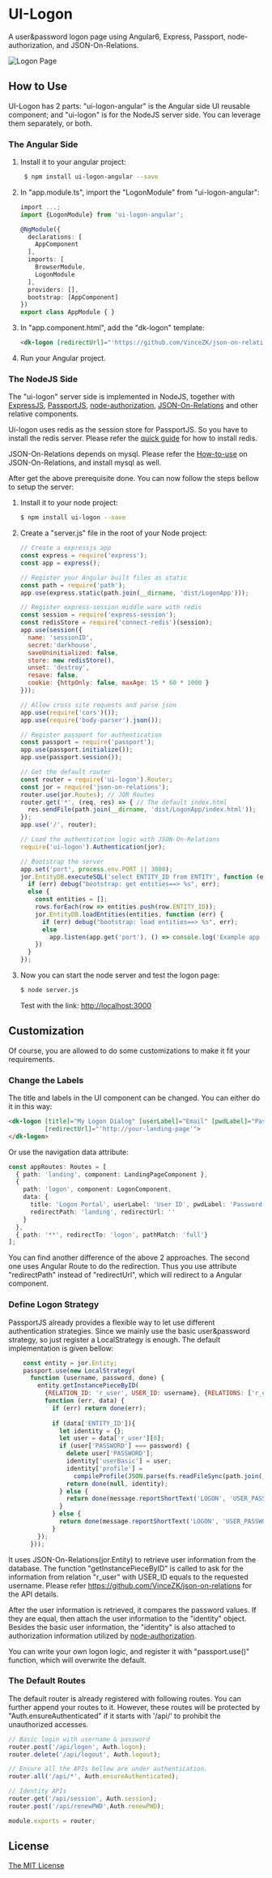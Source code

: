 # UI-Logon

A user&password logon page using Angular6, Express, Passport, node-authorization, and JSON-On-Relations. 
 
![Logon Page](logon.png)

## How to Use
UI-Logon has 2 parts: "ui-logon-angular" is the Angular side UI reusable component; 
and "ui-logon" is for the NodeJS server side. You can leverage them separately, or both.

### The Angular Side
1. Install it to your angular project:
   ```bash
    $ npm install ui-logon-angular --save
   ```
2. In "app.module.ts", import the "LogonModule" from "ui-logon-angular":
   ```typescript
   import ...;
   import {LogonModule} from 'ui-logon-angular';

   @NgModule({
     declarations: [
       AppComponent
     ],
     imports: [
       BrowserModule,
       LogonModule
     ],
     providers: [],
     bootstrap: [AppComponent]
   })
   export class AppModule { } 
   ```
3. In "app.component.html", add the "dk-logon" template:
   ```html
   <dk-logon [redirectUrl]="'https://github.com/VinceZK/json-on-relations'"></dk-logon>
   ```
4. Run your Angular project.   

### The NodeJS Side
The "ui-logon" server side is implemented in NodeJS, together with 
[ExpressJS](https://expressjs.com), 
[PassportJS](http://www.passportjs.org/), 
[node-authorization](https://github.com/VinceZK/authorization), 
[JSON-On-Relations](https://github.com/VinceZK/json-on-relations) and other relative components.

Ui-logon uses redis as the session store for PassportJS. So you have to install the redis server. 
Please refer the [quick guide](https://redis.io/topics/quickstart) for how to install redis.

JSON-On-Relations depends on mysql. Please refer the [How-to-use](https://github.com/VinceZK/json-on-relations)
on JSON-On-Relations, and install mysql as well.

After get the above prerequisite done. You can now follow the steps bellow to setup the server:
1. Install it to your node project:
   ```bash
   $ npm install ui-logon --save
   ```
2. Create a "server.js" file in the root of your Node project:
   ```javascript 1.8
   // Create a expressjs app
   const express = require('express');
   const app = express();
   
   // Register your Angular built files as static
   const path = require('path');
   app.use(express.static(path.join(__dirname, 'dist/LogonApp')));
   
   // Register express-session middle ware with redis
   const session = require('express-session');
   const redisStore = require('connect-redis')(session);
   app.use(session({
     name: 'sessionID',
     secret:'darkhouse',
     saveUninitialized: false,
     store: new redisStore(),
     unset: 'destroy', 
     resave: false,
     cookie: {httpOnly: false, maxAge: 15 * 60 * 1000 }
   }));
   
   // Allow cross site requests and parse json 
   app.use(require('cors')()); 
   app.use(require('body-parser').json());

   // Register passport for authentication
   const passport = require('passport');
   app.use(passport.initialize());
   app.use(passport.session());
   
   // Get the default router
   const router = require('ui-logon').Router;
   const jor = require('json-on-relations');
   router.use(jor.Routes); // JOR Routes
   router.get('*', (req, res) => { // The default index.html
     res.sendFile(path.join(__dirname, 'dist/LogonApp/index.html'));
   });
   app.use('/', router);
   
   // Load the authentication logic with JSON-On-Relations
   require('ui-logon').Authentication(jor);
   
   // Bootstrap the server
   app.set('port', process.env.PORT || 3000);
   jor.EntityDB.executeSQL('select ENTITY_ID from ENTITY', function (err, rows) {
     if (err) debug("bootstrap: get entities==> %s", err);
     else {
       const entities = [];
       rows.forEach(row => entities.push(row.ENTITY_ID));
       jor.EntityDB.loadEntities(entities, function (err) {
         if (err) debug("bootstrap: load entities==> %s", err);
         else
           app.listen(app.get('port'), () => console.log('Example app listening on port 3000!'));
       })
     }
   });
   ```
3. Now you can start the node server and test the logon page:      
   ```bash
   $ node server.js
   ```
   Test with the link: <http://localhost:3000>

## Customization
Of course, you are allowed to do some customizations to make it fit your requirements. 

### Change the Labels
The title and labels in the UI component can be changed. You can either do it in this way:
```html
<dk-logon [title]="My Logon Dialog" [userLabel]="Email" [pwdLabel]="Password" [btnLabel]="Sign In" 
          [redirectUrl]="'http://your-landing-page'">
</dk-logon>
``` 
Or use the navigation data attribute:
```typescript
const appRoutes: Routes = [
  { path: 'landing', component: LandingPageComponent },
  {
    path: 'logon', component: LogonComponent,
    data: {
      title: 'Logon Portal', userLabel: 'User ID', pwdLabel: 'Password', btnLabel: 'Sign In',
      redirectPath: 'landing', redirectUrl: ''
    }
  },
  { path: '**', redirectTo: 'logon', pathMatch: 'full'}
];
```
You can find another difference of the above 2 approaches. The second one uses Angular Route to do the redirection.
Thus you use attribute "redirectPath" instead of "redirectUrl", which will redirect to a Angular component.

### Define Logon Strategy
PassportJS already provides a flexible way to let use different authentication strategies. 
Since we mainly use the basic user&password strategy, so just register a LocalStrategy is enough.
The default implementation is given bellow:
```javascript 1.8
    const entity = jor.Entity;
    passport.use(new LocalStrategy(
      function (username, password, done) {
        entity.getInstancePieceByID(
          {RELATION_ID: 'r_user', USER_ID: username}, {RELATIONS: ['r_user']}, 
          function (err, data) {
            if (err) return done(err);
      
            if (data['ENTITY_ID']){
              let identity = {};
              let user = data['r_user'][0];
              if (user['PASSWORD'] === password) {
                delete user['PASSWORD'];
                identity['userBasic'] = user;
                identity['profile'] =
                  compileProfile(JSON.parse(fs.readFileSync(path.join(__dirname, '../data/authProfile.json'), 'utf8')));
                return done(null, identity);
              } else {
                return done(message.reportShortText('LOGON', 'USER_PASSWORD_WRONG', 'E'));
              }
            } else {
              return done(message.reportShortText('LOGON', 'USER_PASSWORD_WRONG', 'E'));
            }
        });
      }));
```
It uses JSON-On-Relations(jor.Entity) to retrieve user information from the database. 
The function "getInstancePieceByID" is called to ask for the information from relation "r_user" 
with USER_ID equals to the requested username. Please refer <https://github.com/VinceZK/json-on-relations> for the API details.

After the user information is retrieved, it compares the password values. 
If they are equal, then attach the user information to the "identity" object. 
Besides the basic user information, the "identity" is also attached to authorization information 
utilized by [node-authorization](https://github.com/VinceZK/authorization). 

You can write your own logon logic, and register it with "passport.use()" function, which will overwrite the default.
 
### The Default Routes
The default router is already registered with following routes. 
You can further append your routes to it. 
However, these routes will be protected by "Auth.ensureAuthenticated" 
if it starts with '/api/' to prohibit the unauthorized accesses.
```javascript 1.8
// Basic login with username & password
router.post('/api/logon', Auth.logon);
router.delete('/api/logout', Auth.logout);

// Ensure all the APIs bellow are under authentication.
router.all('/api/*', Auth.ensureAuthenticated);

// Identity APIs
router.get('/api/session', Auth.session);
router.post('/api/renewPWD',Auth.renewPWD);

module.exports = router;
``` 

## License
[The MIT License](http://opensource.org/licenses/MIT)
